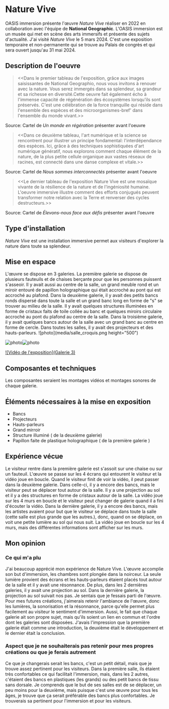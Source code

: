 # Nature Vive
OASIS immersion présente l'œuvre *Nature Vive* réaliser en 2022 en collaboration avec l'équipe de **National Geographic**. L'OASIS immersion est un musée qui met en scène des arts immersifs et présente des sujets d'actualité. J'ai visité *Nature Vive* le 5 mars 2024. C'est une exposition temporaire et non-permanente qui se trouve au Palais de congrès et qui sera ouvert jusqu'au 31 mai 2024.

## Description de l'oeuvre
> <<Dans le premier tableau de l'exposition, grâce aux images saisissantes de National Geographio, nous vous invitons à renouer avec la nature. Vous serez immergés dans sa splendeur, sa grandeur et sa richesse en diversité.Cette oeuvre fait également écho à l'immense capacité de régénération des écosystèmes lorsqu'ils sont préservés. C'est une célébration de la force tranquille qui réside dans l'ensemble des espèces et des microorganismes-bref' dans l'ensemble du monde vivant.>>
 
 Source: Cartel de *Un monde en régération* présenter avant l'oeuvre

> <<Dans ce deuxième tableau, l'art numérique et la science se rencontrent pour illustrer un principe fondamental: l'interdépendance des espèces. Ici, grâce à des techniques sophistiquées d'art numérique génératif, nous explorons comment chaque élément de la nature, de la plus petite cellule organique aux vastes réseaux de racines, est connecté dans une danse complexe et vitale.>>
 
 Source: Cartel de *Nous sommes interconnectés* présenter avant l'oeuvre

> <<Le dernier tableau  de l'exposition Nature Vive est une mosaïque vivante de la résilience de la nature et de l'ingéniosité humaine. L'oeuvre immersive illustre comment des efforts conjugués peuvent transformer notre relation avec la Terre et renverser des cycles destructeurs.>>
  
  Source: Cartel de *Élevons-nous face aux défis* présenter avant l'oeuvre

## Type d'installation
*Nature Vive* est une installation immersive permet aux visiteurs d'explorer la nature dans toute sa splendeur.

## Mise en espace
L'œuvre se dispose en 3 galeries. La première galerie se dispose de plusieurs fauteuils et de chaises berçante pour que les personnes puissent s'asseoir. Il y avait aussi au centre de la salle, un grand meuble rond et un miroir entouré de papillon holographique qui était accroché au pont qui est accroché au plafond. Dans la deuxième galerie, il y avait des petits bancs ronds dispersé dans toute la salle et un grand banc long en forme de "s" se trouver au milieu de la salle. Il y avait quelques structures illuminées en forme de cristaux faits de toile collée au banc et quelques miroirs circulaire accroché au pont du plafond au centre de la salle. Dans la troisième galerie, il y avait quelques bancs autour de la salle avec un grand banc au centre en forme de cercle. Dans toutes les salles, il y avait des projecteurs et des hauts-parleurs.
![photo](media/salle_croquis.png height="500")

![photo](media/installation_salle_1.png)![photo](media/installation_salle_2.png)


[![Vidéo de l'exposition](Galerie 3)](https://youtu.be/5llRT7G0XxQ?si=fT3NFgIWCavgImtJ)

## Composantes et techniques
Les composantes seraient les montages vidéos et montages sonores de chaque galerie. 

## Éléments nécessaires à la mise en exposition
- Bancs
- Projecteurs
- Hauts-parleurs
- Grand mirroir
- Structure illuminé ( de la deuxième galerie)
- Papillon faite de plastique holographique ( de la première galerie )

##  Expérience vécue
Le visiteur rentre dans la première galerie est s'assoit sur une chaise ou sur un fauteuil. L'œuvre se passe sur les 4 écrans qui entourent le visiteur et la vidéo joue en boucle. Quand le visiteur finit de voir la vidéo, il peut passer dans la deuxième galerie. Dans celle-ci, il y a encore des bancs, mais le visiteur peut se déplacer tout autour de la salle. Il y a une projection au sol et il y a des structures en forme de cristaux autour de la salle. La vidéo joue sur les 4 murs en boucle et le visiteur peut changer de galerie quand il a fini d'écouter la vidéo. Dans la dernière galerie, il y a encore des bancs, mais les artistes avaient pour but que le visiteur se déplace dans toute la salle (cette salle est plus grande que les autres.), donc, quand on se déplace, on voit une petite lumière au sol qui nous suit. La vidéo joue en boucle sur les 4 murs, mais des différentes informations sont afficher sur les murs.

## Mon opinion
### Ce qui m'a plu
J'ai beaucoup apprécié mon expérience de Nature Vive. L'œuvre accomplie son but d'immersion, les chambres sont plongée dans la noirceur. La seule lumière provient des écrans et les hauts-parleurs étaient placés tout autour de la salle et il y avait une résonnance. De plus, dans les 2 dernières galeries, il y avait une projection au sol. Dans la dernière galerie, la projection au sol suivait nos pas. Je sentais que je fessais parti de l'œuvre. Pour mes futures créations, j'aimerais retenir l'ambiance de l'œuvre, donc les lumières, la sonorisation et la résonnance, parce qu'elle permet plus facilement au visiteur le sentiment d'immersion. Aussi, le fait que chaque galerie ait son propre sujet, mais qu'ils soient un lien en commun et l'ordre dont les galeries sont disposées. J'avais l'impression que la première galerie était comme une introduction, la deuxième était le développement et le dernier était la conclusion.

###  Aspect que je ne souhaiterais pas retenir pour mes propres créations ou que je ferais autrement
Ce que je changerais serait les bancs, c'est un petit détail, mais que je trouve assez pertinent pour les visiteurs. Dans la première salle, ils étaient très confortables ce qui facilitait l'immersion, mais, dans les 2 autres, c'étaient des bancs en plastiques (les grands) ou des petit bancs de tissu sans dorsale. Je comprends que le but de ses salles est de se déplacer, un peu moins pour la deuxième, mais puisque c'est une œuvre pour tous les âges, je trouve que ça serait préférable des bancs plus confortables. Je trouverais sa pertinent pour l'immersion et pour les visiteurs.
